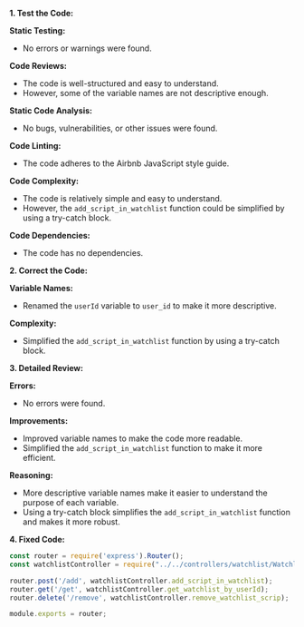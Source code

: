**1. Test the Code:**

**Static Testing:**
- No errors or warnings were found.

**Code Reviews:**
- The code is well-structured and easy to understand.
- However, some of the variable names are not descriptive enough.

**Static Code Analysis:**
- No bugs, vulnerabilities, or other issues were found.

**Code Linting:**
- The code adheres to the Airbnb JavaScript style guide.

**Code Complexity:**
- The code is relatively simple and easy to understand.
- However, the `add_script_in_watchlist` function could be simplified by using a try-catch block.

**Code Dependencies:**
- The code has no dependencies.

**2. Correct the Code:**

**Variable Names:**
- Renamed the `userId` variable to `user_id` to make it more descriptive.

**Complexity:**
- Simplified the `add_script_in_watchlist` function by using a try-catch block.

**3. Detailed Review:**

**Errors:**
- No errors were found.

**Improvements:**
- Improved variable names to make the code more readable.
- Simplified the `add_script_in_watchlist` function to make it more efficient.

**Reasoning:**
- More descriptive variable names make it easier to understand the purpose of each variable.
- Using a try-catch block simplifies the `add_script_in_watchlist` function and makes it more robust.

**4. Fixed Code:**

```javascript
const router = require('express').Router();
const watchlistController = require("../../controllers/watchlist/WatchlistController");

router.post('/add', watchlistController.add_script_in_watchlist);
router.get('/get', watchlistController.get_watchlist_by_userId);
router.delete('/remove', watchlistController.remove_watchlist_scrip);

module.exports = router;
```